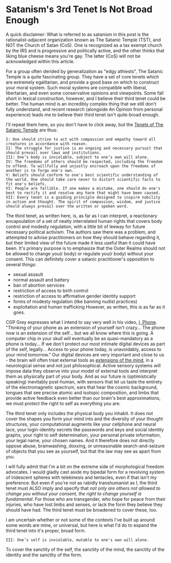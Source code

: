 # Satanism's 3rd Tenet Is Not Broad Enough

A quick disclaimer: What is referred to as satanism in this post is the rationalist-adjacent organization known as The Satanic Temple (TST), and NOT the Church of Satan (CoS). One is recognized as a tax exempt church by the IRS and is progressive and politically active, and the other thinks that liking blue cheese means you're gay. The latter (CoS) will not be acknowledged within this article.

For a group often derided by generalization as "edgy athiests", The Satanic Temple is a quite fascinating group. They have a set of core tenets which are extremely egalitarian, and provide a good base on which to construct your moral system. Such moral systems are compatible with liberal, libertarian, and even some conservative opinions and viewpoints. Some fall short in lexical construction, however, and I believe their third tenet could be better. The human mind is an incredibly complex thing that we still don't fully understand, and recent research (alongside An Opinion from personal experience) leads me to believe their third tenet isn't quite broad enough.

I'll repeat them here, so you don't have to click away, but the [Tenets of The Satanic Temple](https://thesatanictemple.com/) are thus:

```I
I: One should strive to act with compassion and empathy toward all creatures in accordance with reason.
II: The struggle for justice is an ongoing and necessary pursuit that should prevail over laws and institutions.
III: One’s body is inviolable, subject to one’s own will alone.
IV: The freedoms of others should be respected, including the freedom to offend. To willfully and unjustly encroach upon the freedoms of another is to forgo one's own.
V: Beliefs should conform to one's best scientific understanding of the world. One should take care never to distort scientific facts to fit one's beliefs.
VI: People are fallible. If one makes a mistake, one should do one's best to rectify it and resolve any harm that might have been caused.
VII: Every tenet is a guiding principle designed to inspire nobility in action and thought. The spirit of compassion, wisdom, and justice should always prevail over the written or spoken word.
```

The third tenet, as written here, is, as far as I can interpret, a reactionary encapsulation of a set of neatly interrelated human rights that covers body control and modesty regulation, with a little bit of leeway for future necessary political activism. The authors saw there was a problem, and attempted to advise practitioners on how they should behave regarding it, but their limited view of the future made it less useful than it could have been. It's primary purpose is to emphasize that the Outer Realms should not be allowed to change you(r body) or regulate you(r body) without your consent. This can definitely cover a satanic practitioner's opposition to several things:
- sexual assault
- normal assault and battery
- ban of abortion services
- restriction of access to birth control
- restriction of access to affirmative gender identity support
- forms of modesty regulation (like banning nudist practices)
- exploitation and human trafficking
However, as written, this is as far as it goes.

CGP Grey expresses what I intend to say very well in his video, [I, Phone](https://www.youtube.com/watch?v=e-ZpsxnmmbE).
"Thinking of your phone as an extension of yourself isn't crazy... The phone now is an extension of the self... but we all know where this is going. A computer chip in your skull will eventually be as quasi-mandatory as a phone is today... If we don't protect our most intimate digital devices as part of the self, legally... Access to your phone today, is unavoidably, access to your mind tomorrow."
Our digital devices are very important and close to us - the brain will often treat external tools as [extensions of the mind](https://journals.sagepub.com/doi/abs/10.1177/0956797610371962), in a neurological sense and not just philosophical. Active sensory systems will impose data they observe into your model of external tools and interpret them as physically part of your body. And as our future is (optimistically speaking) inevitably post-human, with sensors that let us taste the entirety of the electromagnetic spectrum, ears that hear the cosmic background, tongues that see precise atomic and isotopic composition, and limbs that provide active feedback even better than our brain's best approximations, we must protect the right to self as everything you are. 

The third tenet only includes the physical body you inhabit. It does not cover the shapes you form your mind into and the diversity of your thought structures, your computational augments like your cellphone and neural lace, your login-identity secrets like passwords and keys and social identity graphs, your right to self determination, your personal private information, your legal name, your chosen names. And it therefore does not directly oppose abuse, brainwashing, doxxing, or unreasonable search-and-seizure of objects that you see as yourself, but that the law may see as apart from you.

I will fully admit that I'm a bit on the extreme side of morphological freedom advocates. I would gladly cast aside my bipedal form for a revolving system of iridescent spheres with telekinesis and tentacles, even if that isn't my preference. But even if you're not as rabidly transhumanist as I, the third tenet must ALSO imply and specify that _not only are others not allowed to change you without your consent, the right to change yourself is fundamental_. For those who are transgender, who hope for peace from their injuries, who have lost limbs and senses, or lack the form they believe they should have had. The third tenet must be broadened to cover these, too.

I am uncertain whether or not some of the contexts I've built up around some words are mine, or universal, but here is what I'd do to expand the third tenet into it's proper, broad form.

```I
III: One’s self is inviolable, mutable to one's own will alone.
```

To cover the sanctity of the self, the sanctity of the mind, the sanctity of the identity and the sanctity of the form.
